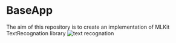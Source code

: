 # BaseApp
The aim of this repository is to create an implementation of MLKit TextRecognation library 
![text recognation]([https://user-images.githubusercontent.com/78380553/192139075-15b44c19-efb5-44ba-add4-4d725a8d5805.png](https://developers.google.com/static/ml-kit/vision/text-recognition/images/text_recognition2x.png)https://developers.google.com/static/ml-kit/vision/text-recognition/images/text_recognition2x.png)
